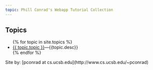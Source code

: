 ```yaml
---
topic: Phill Conrad's Webapp Tutorial Collection
---
```


## Topics
<ul>
{% for topic in site.topics %}
 <li><a href="{{topic.url}}">{{ topic.topic }}<a>&mdash;{{topic.desc}}</li>
{% endfor %}
</ul>


<p>Site by: [pconrad at cs.ucsb.edu](http://www.cs.ucsb.edu/~pconrad)</p>
